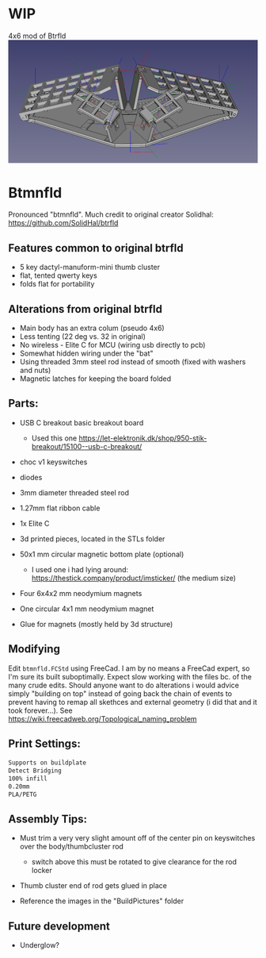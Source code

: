 # WIP

4x6 mod of Btrfld
![assembled](4x6.png)
# Btmnfld

Pronounced "btmnfld".
Much credit to original creator Solidhal: https://github.com/SolidHal/btrfld

## Features common to original btrfld
- 5 key dactyl-manuform-mini thumb cluster
- flat, tented qwerty keys
- folds flat for portability

## Alterations from original btrfld
- Main body has an extra colum (pseudo 4x6)
- Less tenting (22 deg vs. 32 in original)
- No wireless - Elite C for MCU (wiring usb directly to pcb)
- Somewhat hidden wiring under the "bat"
- Using threaded 3mm steel rod instead of smooth (fixed with washers and nuts)
- Magnetic latches for keeping the board folded

## Parts:

- USB C breakout basic breakout board 
  - Used this one https://let-elektronik.dk/shop/950-stik-breakout/15100--usb-c-breakout/

- choc v1 keyswitches

- diodes

- 3mm diameter threaded steel rod

- 1.27mm flat ribbon cable

- 1x Elite C
  
- 3d printed pieces, located in the STLs folder

- 50x1 mm circular magnetic bottom plate (optional)
  - I used one i had lying around: https://thestick.company/product/imsticker/ (the medium size)

- Four 6x4x2 mm neodymium magnets

- One circular 4x1 mm neodymium magnet

- Glue for magnets (mostly held by 3d structure)

## Modifying
Edit `btmnfld.FCStd` using FreeCad.
I am by no means a FreeCad expert, so I'm sure its built suboptimally.
Expect slow working with the files bc. of the many crude edits.
Should anyone want to do alterations i would advice simply "building on top" instead of going back the chain of events to prevent having to remap all skethces and external geometry (i did that and it took forever...). See https://wiki.freecadweb.org/Topological_naming_problem

## Print Settings:
```
Supports on buildplate
Detect Bridging
100% infill
0.20mm
PLA/PETG
```

## Assembly Tips:

- Must trim a very very slight amount off of the center pin on keyswitches over the body/thumbcluster rod
  - switch above this must be rotated to give clearance for the rod locker

- Thumb cluster end of rod gets glued in place

- Reference the images in the "BuildPictures" folder


## Future development
- Underglow?
